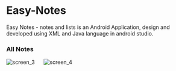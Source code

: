 # Easy-Notes
Easy Notes - notes and lists is an Android Application, design and developed using XML and Java language in android studio.

### All Notes

![screen_3](https://user-images.githubusercontent.com/78471553/140938929-5ea3d7a8-67ed-429f-9211-fa1e51ef31b1.png)$~~~~~~$![screen_4](https://user-images.githubusercontent.com/78471553/140939204-4a208e03-0e50-4122-ad2b-fd141864e644.png)


